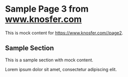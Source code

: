 # Sample Page 3 from www.knosfer.com

This is mock content for https://www.knosfer.com//page2.

## Sample Section

This is a sample section with mock content.

Lorem ipsum dolor sit amet, consectetur adipiscing elit.